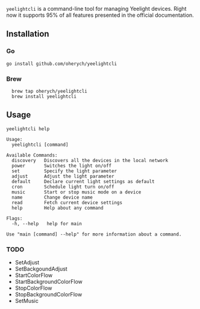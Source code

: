`yeelightcli` is a command-line tool for managing Yeelight devices. 
Right now it supports 95% of all features presented in the official documentation.

## Installation

### Go
`go install github.com/oherych/yeelightcli`

### Brew
```shell
  brew tap oherych/yeelightcli
  brew install yeelightcli
```



## Usage
`yeelightcli help`

```
Usage:
  yeelightcli [command]

Available Commands:
  discovery   Discovers all the devices in the local network
  power       Switches the light on/off
  set         Specify the light parameter
  adjust      Adjust the light parameter
  default     Declare current light settings as default
  cron        Schedule light turn on/off
  music       Start or stop music mode on a device
  name        Change device name
  read        Fetch current device settings
  help        Help about any command
  
Flags:
  -h, --help   help for main

Use "main [command] --help" for more information about a command.

```

### TODO
- SetAdjust
- SetBackgoundAdjust
- StartColorFlow
- StartBackgroundColorFlow
- StopColorFlow
- StopBackgroundColorFlow
- SetMusic